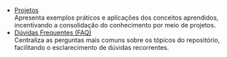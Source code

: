 - [Projetos](./src/4-projetos/projetos.md)  
    Apresenta exemplos práticos e aplicações dos conceitos aprendidos, incentivando a consolidação do conhecimento por meio de projetos.
- [Dúvidas Frequentes (FAQ)](./src/5-faq/faq.md)  
    Centraliza as perguntas mais comuns sobre os tópicos do repositório, facilitando o esclarecimento de dúvidas recorrentes.